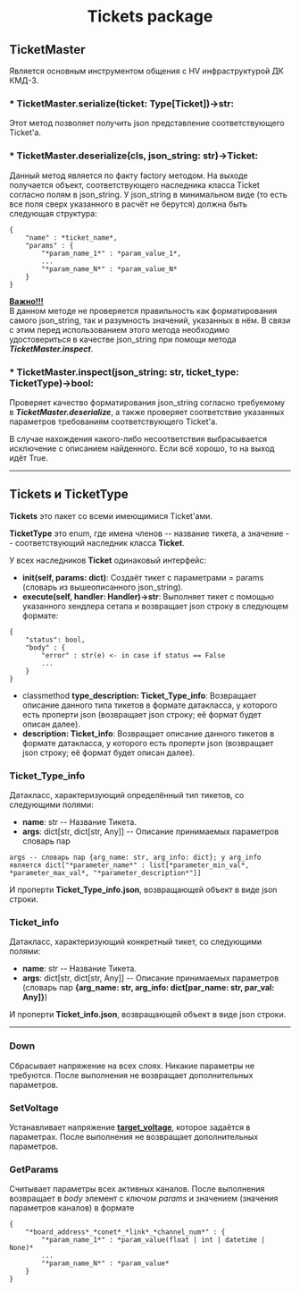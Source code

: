 # <p style="text-align: center;"><b>Tickets package</b></p>

## **TicketMaster**

Является основным инструментом общения с HV инфраструктурой ДК КМД-3.

### * **TicketMaster.serialize(ticket: Type[Ticket])->str:**

Этот метод позволяет получить json представление соответствующего Ticket'а.

### * **TicketMaster.deserialize(cls, json_string: str)->Ticket:**

Данный метод является по факту factory методом. На выходе получается объект, соответствующего наследника класса Ticket согласно полям в json_string.
У json_string в минимальном виде (то есть все поля сверх указанного в расчёт не берутся) должна быть следующая структура:
```
{
    "name" : *ticket_name*,
    "params" : {
        "*param_name_1*" : *param_value_1*,
        ...
        "*param_name_N*" : *param_value_N*
    }
}
```

<u>**Важно!!!**</u><br/>
В данном методе не проверяется правильность как форматирования самого json_string, так и разумность значений, указанных в нём. В связи с этим перед использованием этого метода необходимо удостовериться в качестве json_string при помощи метода ***TicketMaster.inspect***.

### * **TicketMaster.inspect(json_string: str, ticket_type: TicketType)->bool:**

Проверяет качество форматирования json_string согласно требуемому в ***TicketMaster.deserialize***, а также проверяет соответствие указанных параметров требованиям соответствующего Ticket'а.

В случае нахождения какого-либо несоответствия выбрасывается исключение с описанием найденного. Если всё хорошо, то на выход идёт True.
___

## **Tickets и TicketType** 
**Tickets** это пакет со всеми имеющимися Ticket'ами.

**TicketType** это enum, где имена членов -- название тикета, а значение -- соответствующий наследник класса **Ticket**. 

У всех наследников **Ticket** одинаковый интерфейс:
* **init(self, params: dict)**:
Создаёт тикет с параметрами = params (словарь из вышеописанного json_string).
* **execute(self, handler: Handler)->str**:
Выполняет тикет с помощью указанного хендлера сетапа и возвращает json строку в следующем формате:
```
{
    "status": bool,
    "body" : {
        "error" : str(e) <- in case if status == False
        ... 
    }
}
```
* classmethod **type_description: Ticket_Type_info**:
Возвращает описание данного типа тикетов в формате датакласса, у которого есть проперти json (возвращает json строку; её формат будет описан далее).
* **description: Ticket_info**:
Возвращает описание данного тикетов в формате датакласса, у которого есть проперти json (возвращает json строку; её формат будет описан далее).

### **Ticket_Type_info**
Датакласс, характеризующий определённый тип тикетов, со следующими полями:
* **name**: str --  Название Тикета.
* **args**: dict[str, dict[str, Any]] -- Описание принимаемых параметров словарь пар 
```
args -- словарь пар {arg_name: str, arg_info: dict}; у arg_info является dict["*parameter_name*" : list[*parameter_min_val*, *parameter_max_val*, "*parameter_description*"]]
```

И проперти **Ticket_Type_info.json**, возвращающей объект в виде json строки.

### **Ticket_info**
Датакласс, характеризующий конкретный тикет, со следующими полями:
* **name**: str --  Название Тикета.
* **args**: dict[str, dict[str, Any]] -- Описание принимаемых параметров (словарь пар **{arg_name: str, arg_info: dict[par_name: str, par_val: Any]}**)

И проперти **Ticket_info.json**, возвращающей объект в виде json строки. 

---
### **Down**
Сбрасывает напряжение на всех слоях. Никакие параметры не требуются. После выполнения не возвращает дополнительных параметров.

### **SetVoltage**
Устанавливает напряжение <u>**target_voltage**</u>, которое задаётся в параметрах. После выполнения не возвращает дополнительных параметров.

### **GetParams**
Считывает параметры всех активных каналов. После выполнения возвращает в *body* элемент с ключом *params* и значением (значения параметров каналов) в формате
```
{
    "*board_address*_*conet*_*link*_*channel_num*" : {
        "*param_name_1*" : *param_value(float | int | datetime | None)*
        ...
        "*param_name_N*" : *param_value*
    }
}
```
